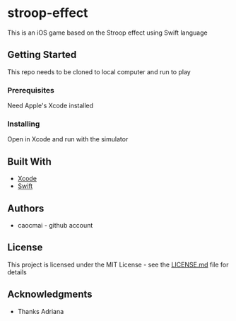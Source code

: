 # stroop-effect

This is an iOS game based on the Stroop effect using Swift language

## Getting Started

This repo needs to be cloned to local computer and run to play

### Prerequisites

Need Apple's Xcode installed

### Installing

Open in Xcode and run with the simulator

## Built With

* [Xcode](https://developer.apple.com/xcode/)
* [Swift](https://developer.apple.com/swift/)

## Authors

* caocmai - github account

## License

This project is licensed under the MIT License - see the [LICENSE.md](LICENSE.md) file for details

## Acknowledgments

* Thanks Adriana
